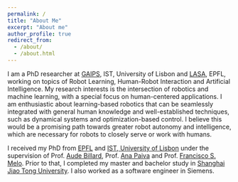 ```yaml
---
permalink: /
title: "About Me"
excerpt: "About me"
author_profile: true
redirect_from: 
  - /about/
  - /about.html
---
```


I am a PhD researcher at [GAIPS](https://gaips.inesc-id.pt/), IST, University of Lisbon and [LASA](http://lasa.epfl.ch/), EPFL, working on topics of Robot Learning, Human-Robot Interaction and Artificial Intelligence. My research interests is the intersection  of robotics and machine learning, with a special focus on human-centered applications. I am enthusiastic about learning-based robotics that can be seamlessly integrated with general human knowledge and well-established techniques, such as dynamical systems and optimization-based control. I believe this would be a promising path towards greater robot autonomy and intelligence, which are necessary for robots to closely serve or work with humans. 

I received my PhD from [EPFL](https://www.epfl.ch/) and [IST, University of Lisbon](https://tecnico.ulisboa.pt/en/) under the supervision of Prof. [Aude Billard](http://lasa.epfl.ch/people/member.php?SCIPER=115671), Prof. [Ana Paiva](https://ana-paiva.com/) and Prof. [Francisco S. Melo](http://gaips.inesc-id.pt/~fmelo/). Prior to that, I completed my master and bachelor study in [Shanghai Jiao Tong University](https://www.sjtu.edu.cn/). I also worked as a software engineer in Siemens.


